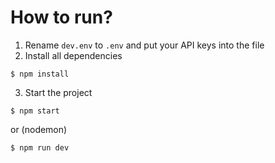 # How to run?
1. Rename `dev.env` to `.env` and put your API keys into the file
2. Install all dependencies
```
$ npm install
```
3. Start the project
```
$ npm start
```
or (nodemon)
```
$ npm run dev
```
